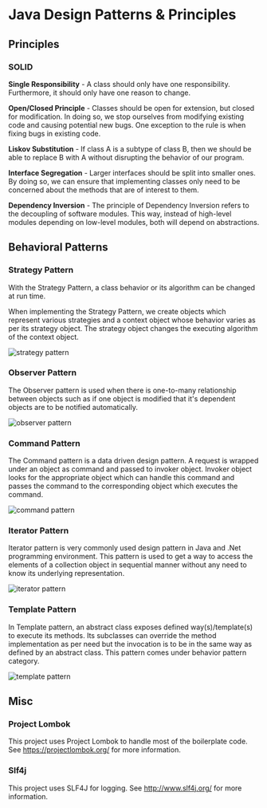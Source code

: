 # Java Design Patterns & Principles

## Principles

### SOLID
**Single Responsibility** - A class should only have one responsibility. Furthermore, it should only have one reason to change.

**Open/Closed Principle** - Classes should be open for extension, but closed for modification. In doing so, we stop ourselves from modifying existing code and causing potential new bugs. One exception to the rule is when fixing bugs in existing code.

**Liskov Substitution** - If class A is a subtype of class B, then we should be able to replace B with A without disrupting the behavior of our program.

**Interface Segregation** - Larger interfaces should be split into smaller ones. By doing so, we can ensure that implementing classes only need to be concerned about the methods that are of interest to them.

**Dependency Inversion** - The principle of Dependency Inversion refers to the decoupling of software modules. This way, instead of high-level modules depending on low-level modules, both will depend on abstractions.
## Behavioral Patterns

### Strategy Pattern

With the Strategy Pattern, a class behavior or its algorithm can be changed at run time.

When implementing the Strategy Pattern, we create objects which represent various strategies and a context object whose behavior varies as per its strategy object. The strategy object changes the executing algorithm of the context object.

![strategy pattern](https://www.tutorialspoint.com/design_pattern/images/strategy_pattern_uml_diagram.jpg)

### Observer Pattern

The Observer pattern is used when there is one-to-many relationship between objects such as if one object is modified that it's dependent objects are to be notified automatically.

![observer pattern](https://www.tutorialspoint.com/design_pattern/images/observer_pattern_uml_diagram.jpg)

### Command Pattern

The Command pattern is a data driven design pattern. A request is wrapped under an object as command and passed to invoker object. Invoker object looks for the appropriate object which can handle this command and passes the command to the corresponding object which executes the command.

![command pattern](https://www.tutorialspoint.com/design_pattern/images/command_pattern_uml_diagram.jpg)

### Iterator Pattern

Iterator pattern is very commonly used design pattern in Java and .Net programming environment. This pattern is used to get a way to access the elements of a collection object in sequential manner without any need to know its underlying representation.

![iterator pattern](https://www.tutorialspoint.com/design_pattern/images/iterator_pattern_uml_diagram.jpg)

### Template Pattern

In Template pattern, an abstract class exposes defined way(s)/template(s) to execute its methods. Its subclasses can override the method implementation as per need but the invocation is to be in the same way as defined by an abstract class. This pattern comes under behavior pattern category.

![template pattern](https://www.tutorialspoint.com/design_pattern/images/template_pattern_uml_diagram.jpg)

## Misc

### Project Lombok
This project uses Project Lombok to handle most of the boilerplate code. See https://projectlombok.org/ for more information.

### Slf4j
This project uses SLF4J for logging. See http://www.slf4j.org/ for more information.